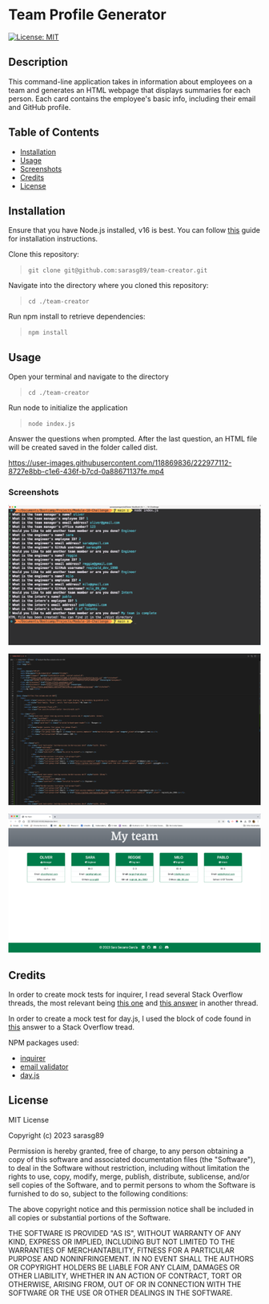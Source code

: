 # Team Profile Generator

[![License: MIT](https://img.shields.io/badge/License-MIT-yellow.svg)](https://opensource.org/licenses/MIT)

## Description

This command-line application takes in information about employees on a team and generates an HTML webpage that displays summaries for each person. Each card contains the employee's basic info, including their email and GitHub profile.

## Table of Contents

- [Installation](#installation)
- [Usage](#usage)
- [Screenshots](#screenshots)
- [Credits](#credits)
- [License](#license)

## Installation

Ensure that you have Node.js installed, v16 is best. You can follow [this](https://coding-boot-camp.github.io/full-stack/nodejs/how-to-install-nodejs) guide for installation instructions.

Clone this repository:

>`git clone git@github.com:sarasg89/team-creator.git`

Navigate into the directory where you cloned this repository:

>`cd ./team-creator`

Run npm install to retrieve dependencies:

>`npm install`

## Usage

Open your terminal and navigate to the directory
>`cd ./team-creator`  

Run node to initialize the application
> `node index.js`

Answer the questions when prompted. After the last question, an HTML file will be created saved in the folder called dist.

https://user-images.githubusercontent.com/118869836/222977112-8727e8bb-c1e6-436f-b7cd-0a88671137fe.mp4

### Screenshots

![terminal](./images/new%20terminal.png)

![generated HTML](./images/new%20generated%20HTML.png)

![final page](./images/new%20generated%20page.png)

## Credits

In order to create mock tests for inquirer, I read several Stack Overflow threads, the most relevant being [this one](https://stackoverflow.com/questions/49862039/how-to-write-unit-tests-for-inquirer-js) and [this answer](https://stackoverflow.com/a/73940846) in another thread.

In order to create a mock test for day.js, I used the block of code found in [this](https://stackoverflow.com/a/63377110) answer to a Stack Overflow tread.

NPM packages used:

- [inquirer](https://www.npmjs.com/package/inquirer)
- [email validator](https://www.npmjs.com/package/email-validator)
- [day.js](https://day.js.org/)

## License

MIT License

Copyright (c) 2023 sarasg89

Permission is hereby granted, free of charge, to any person obtaining a copy of this software and associated documentation files (the "Software"), to deal in the Software without restriction, including without limitation the rights to use, copy, modify, merge, publish, distribute, sublicense, and/or sell copies of the Software, and to permit persons to whom the Software is furnished to do so, subject to the following conditions:

The above copyright notice and this permission notice shall be included in all copies or substantial portions of the Software.

THE SOFTWARE IS PROVIDED "AS IS", WITHOUT WARRANTY OF ANY KIND, EXPRESS OR IMPLIED, INCLUDING BUT NOT LIMITED TO THE WARRANTIES OF MERCHANTABILITY, FITNESS FOR A PARTICULAR PURPOSE AND NONINFRINGEMENT. IN NO EVENT SHALL THE AUTHORS OR COPYRIGHT HOLDERS BE LIABLE FOR ANY CLAIM, DAMAGES OR OTHER LIABILITY, WHETHER IN AN ACTION OF CONTRACT, TORT OR OTHERWISE, ARISING FROM, OUT OF OR IN CONNECTION WITH THE SOFTWARE OR THE USE OR OTHER DEALINGS IN THE SOFTWARE.
